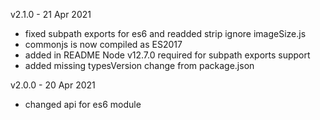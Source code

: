 v2.1.0 - 21 Apr 2021
- fixed subpath exports for es6 and readded strip ignore imageSize.js
- commonjs is now compiled as ES2017
- added in README Node v12.7.0 required for subpath exports support
- added missing typesVersion change from package.json

v2.0.0 - 20 Apr 2021
- changed api for es6 module
